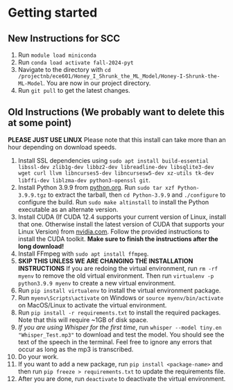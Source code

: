 # Getting started

## New Instructions for SCC

1. Run `module load miniconda`
1. Run `conda load activate fall-2024-pyt`
1. Navigate to the directory with `cd /projectnb/ece601/Honey_I_Shrunk_the_ML_Model/Honey-I-Shrunk-the-ML-Model`. You are now in our project directory.
1. Run `git pull` to get the latest changes.


## Old Instructions (We probably want to delete this at some point)

**PLEASE JUST USE LINUX** Please note that this install can take more than an hour depending on download speeds.

1. Install SSL dependencies using `sudo apt install build-essential libssl-dev zlib1g-dev libbz2-dev libreadline-dev libsqlite3-dev wget curl llvm libncurses5-dev libncursesw5-dev xz-utils tk-dev libffi-dev liblzma-dev python3-openssl git`.
1. Install Python 3.9.9 from [python.org](https://www.python.org/downloads/release/python-399/). Run `sudo tar xzf Python-3.9.9.tgz` to extract the tarball, then `cd Python-3.9.9` and `./configure` to configure the build. Run `sudo make altinstall` to install the Python executable as an alternate version.
1. Install CUDA (If CUDA 12.4 supports your current version of Linux, install that one. Otherwise install the latest version of CUDA that supports your Linux Version) from [nvidia.com](https://developer.nvidia.com/cuda-downloads). Follow the provided instructions to install the CUDA toolkit. **Make sure to finish the instructions after the long download!**
1. Install FFmpeg with `sudo apt install ffmpeg`.
1. **SKIP THIS UNLESS WE ARE CHANGING THE INSTALLATION INSTRUCTIONS** If you are redoing the virtual environment, run `rm -rf myenv` to remove the old virtual environment. Then run `virtualenv -p python3.9.9 myenv` to create a new virtual environment.
1. Run `pip install virtualenv` to install the virtual environment package.
1. Run `myenv\Scripts\activate` on Windows or `source myenv/bin/activate` on MacOS/Linux to activate the virtual environment.
1. Run `pip install -r requirements.txt` to install the required packages. Note that this will require ~1GB of disk space.
1. *If you are using Whisper for the first time*, run `whisper --model tiny.en "Whisper_Test.mp3"` to download and test the model. You should see the text of the speech in the terminal. Feel free to ignore any errors that occur as long as the mp3 is transcribed.
1. Do your work.
1. If you want to add a new package, run `pip install <package-name>` and then run `pip freeze > requirements.txt` to update the requirements file.
1. After you are done, run `deactivate` to deactivate the virtual environment.
